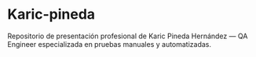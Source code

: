 # Karic-pineda
Repositorio de presentación profesional de Karic Pineda Hernández — QA Engineer especializada en pruebas manuales y automatizadas.
